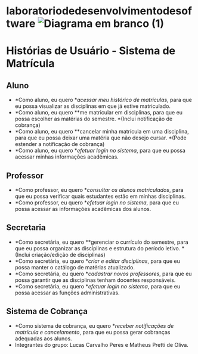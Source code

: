 # laboratoriodedesenvolvimentodesoftware ![Diagrama em branco (1)](https://github.com/user-attachments/assets/4d438038-c75d-4cf3-87c4-af26cd15af3c)
# Histórias de Usuário - Sistema de Matrícula

## Aluno
- *Como aluno, eu quero **acessar meu histórico de matrículas*, para que eu possa visualizar as disciplinas em que já estive matriculado.
- *Como aluno, eu quero **me matricular em disciplinas, para que eu possa escolher as matérias do semestre. *(Inclui notificação de cobrança)
- *Como aluno, eu quero **cancelar minha matrícula em uma disciplina, para que eu possa deixar uma matéria que não desejo cursar. *(Pode estender a notificação de cobrança)
- *Como aluno, eu quero **efetuar login no sistema*, para que eu possa acessar minhas informações acadêmicas.

## Professor
- *Como professor, eu quero **consultar os alunos matriculados*, para que eu possa verificar quais estudantes estão em minhas disciplinas.
- *Como professor, eu quero **efetuar login no sistema*, para que eu possa acessar as informações acadêmicas dos alunos.

## Secretaria
- *Como secretária, eu quero **gerenciar o currículo do semestre, para que eu possa organizar as disciplinas e estrutura do período letivo. *(Inclui criação/edição de disciplinas)
- *Como secretária, eu quero **criar e editar disciplinas*, para que eu possa manter o catálogo de matérias atualizado.
- *Como secretária, eu quero **cadastrar novos professores*, para que eu possa garantir que as disciplinas tenham docentes responsáveis.
- *Como secretária, eu quero **efetuar login no sistema*, para que eu possa acessar as funções administrativas.

## Sistema de Cobrança
- *Como sistema de cobrança, eu quero **receber notificações de matrícula e cancelamento*, para que eu possa gerar cobranças adequadas aos alunos.
- Integrantes do grupo: Lucas Carvalho Peres e Matheus Pretti de Oliva.
